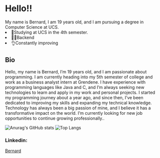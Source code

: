  <h1>Hello!!</h1>
My name is Bernard, I am 19 years old, and I am pursuing a degree in Computer Science at UCS.
<body>
    <li>🫡Studying at UCS in the 4th semester.</li>
    <li>😶‍🌫️Backend</li>
    <li>👌Constantly improving</li>
  <h2>Bio</h2>
Hello, my name is Bernard, I’m 19 years old, and I am passionate about programming. I am currently heading into my 5th semester of college and work as a business analyst intern at Grendene. I have experience with programming languages like Java and C, and I’m always seeking new technologies to learn and apply in my work and personal projects.
I started my programming journey about a year ago, and since then, I’ve been dedicated to improving my skills and expanding my technical knowledge. Technology has always been a big passion of mine, and I believe it has a transformative impact on the world. I’m currently looking for new job opportunities to continue growing professionally..
</body>



![Anurag's GitHub stats](https://github-readme-stats.vercel.app/api?username=Bwavrita&theme=dark&show_icons=true)
![Top Langs](https://github-readme-stats.vercel.app/api/top-langs/?username=Bwavrita&theme=dark&show)




<H3>Linkedin:</H3>
<a href= https://www.linkedin.com/in/bernard-wavrita-b9a747257/>Bernard</a>


